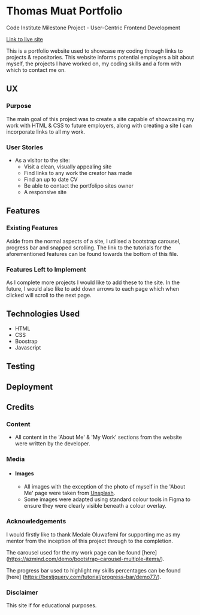# Thomas Muat Portfolio
Code Institute Milestone Project - User-Centric Frontend Development

[Link to live site](tmuat.github.io/portfolio-site/)

This is a portfolio website used to showcase my coding through links to projects & repositories. This website informs potential employers a bit about myself, the projects I have worked on, my coding skills and a form with which to contact me on.

## UX

### Purpose

The main goal of this project was to create a site capable of showcasing my work with HTML & CSS to future employers, along with creating a site I can incorporate links to all my work. 

### User Stories

- As a visitor to the site:
    - Visit a clean, visually appealing site
    - Find links to any work the creator has made
    - Find an up to date CV
    - Be able to contact the portfolipo sites owner
    - A responsive site

## Features

### Existing Features

Aside from the normal aspects of a site, I utilised a bootstrap carousel, progress bar and snapped scrolling. The link to the tutorials for the aforementioned features can be found towards the bottom of this file.

### Features Left to Implement

As I complete more projects I would like to add these to the site. In the future, I would also like to add down arrows to each page which when clicked will scroll to the next page.


## Technologies Used

- HTML
- CSS
- Boostrap
- Javascript

## Testing

## Deployment

## Credits

### Content

- All content in the 'About Me' & 'My Work' sections from the website were written by the developer.

### Media

- #### Images
    - All images with the exception of the photo of myself in the 'About Me' page were taken from [Unsplash](https://www.unsplash.com/).
    - Some images were adapted using standard colour tools in Figma to ensure they were clearly visible beneath a colour overlay.

### Acknowledgements

I would firstly like to thank Medale Oluwafemi for supporting me as my mentor from the inception of this project through to the completion. 

The carousel used for the my work page can be found [here] (https://azmind.com/demo/bootstrap-carousel-multiple-items/).

The progress bar used to highlight my skills percentages can be found [here] (https://bestjquery.com/tutorial/progress-bar/demo77/).

### Disclaimer

This site if for educational purposes.